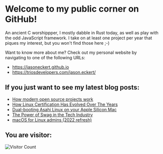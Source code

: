 # Welcome to my public corner on GitHub! 
An ancient C worshippper, I mostly dabble in Rust today, as well as play with the odd JavaScript framework.
I take on at least one project per year that piques my interest, but you won't find those here ;-)

Want to know more about me? Check out my personal website by navigating to one of the following URLs:
- https://jasoneckert.github.io
- https://triosdevelopers.com/jason.eckert/

## If you just want to see my latest blog posts:
<!-- BLOG-POST-LIST:START -->
- [How modern open source projects work](https://jasoneckert.github.io/myblog/modern-open-source/)
- [How Linux Certification Has Evolved Over The Years](https://jasoneckert.github.io/myblog/linux-certification/)
- [Dual-booting Asahi Linux on your Apple Silicon Mac](https://jasoneckert.github.io/myblog/asahi-linux/)
- [The Power of Swag in the Tech Industry](https://jasoneckert.github.io/myblog/the-power-of-swag/)
- [macOS for Linux admins &lpar;2022 refresh&rpar;](https://jasoneckert.github.io/myblog/macos-for-linux-admins/)
<!-- BLOG-POST-LIST:END -->

<!--
**jasoneckert/jasoneckert** is a ✨ _special_ ✨ repository because its `README.md` (this file) appears on your GitHub profile.

Here are some ideas to get you started:

- 🔭 I’m currently working on ...
- 🌱 I’m currently learning ...
- 👯 I’m looking to collaborate on ...
- 🤔 I’m looking for help with ...
- 💬 Ask me about ...
- 📫 How to reach me: ...
- 😄 Pronouns: ...
- ⚡ Fun fact: ...
-->
## You are visitor: 
![Visitor Count](https://profile-counter.glitch.me/jasoneckert/count.svg)
